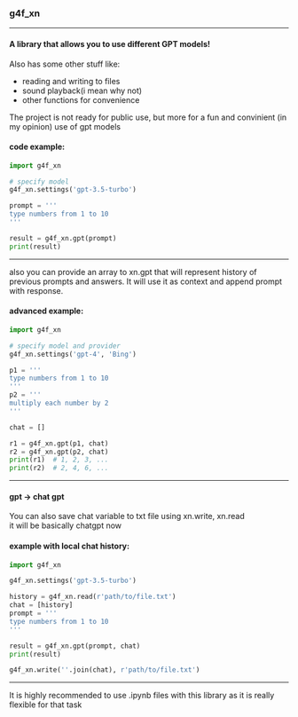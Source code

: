 ### g4f_xn

---
#### A library that allows you to use different GPT models!

Also has some other stuff like:
- reading and writing to files
- sound playback(i mean why not)
- other functions for convenience

The project is not ready for public use, but more for a fun and convinient (in my opinion) use of gpt models 

#### code example:

```python
import g4f_xn

# specify model
g4f_xn.settings('gpt-3.5-turbo')

prompt = '''
type numbers from 1 to 10
'''

result = g4f_xn.gpt(prompt)
print(result)
```

---
also you can provide an array to xn.gpt that will represent history of previous prompts and answers. It will use it as context and append prompt with response.


#### advanced example:

```python
import g4f_xn

# specify model and provider
g4f_xn.settings('gpt-4', 'Bing')

p1 = '''
type numbers from 1 to 10
'''
p2 = '''
multiply each number by 2
'''

chat = []

r1 = g4f_xn.gpt(p1, chat)
r2 = g4f_xn.gpt(p2, chat)
print(r1)  # 1, 2, 3, ...
print(r2)  # 2, 4, 6, ...
```
---

#### gpt -> chat gpt
You can also save chat variable to txt file using xn.write, xn.read <br>
it will be basically chatgpt now

#### example with local chat history:

```python
import g4f_xn

g4f_xn.settings('gpt-3.5-turbo')

history = g4f_xn.read(r'path/to/file.txt')
chat = [history]
prompt = '''
type numbers from 1 to 10
'''

result = g4f_xn.gpt(prompt, chat)
print(result)

g4f_xn.write(''.join(chat), r'path/to/file.txt')
```
---
It is highly recommended to use .ipynb files with this library as it is really flexible for that task


